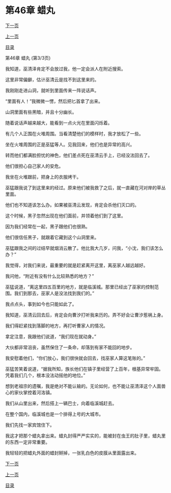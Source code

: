 <h1>第46章   蜡丸</h1>
            <div><p><a href="./0138_%E7%AC%AC47%E7%AB%A0_%E6%B2%B3%E5%9B%BE.md">下一页</a></p><p><a href="./0136_%E7%AC%AC46%E7%AB%A0_%E8%9C%A1%E4%B8%B8.md">上一页</a></p><p><a href="../">目录</a></p></div>
            <div><p>第46章   蜡丸 (第3/3页)</p><p>我知道，巫清泽肯定不会放过我，他一定会派人在附近搜索。</p><p>这里非常偏僻，估计巫清云是找不到这里来的。</p><p>我刚刚走进山洞，就听到里面传来一阵说话声。</p><p>“里面有人！”我微微一愣，然后把匕首拿了出来。</p><p>山洞里面有些黑暗，并且十分幽长。</p><p>随着说话声越来越大，能看到一点火光在里面闪烁着。</p><p>有几个人正围在火堆周围。当看清楚他们的模样时，我才放松了一些。</p><p>坐在火堆周围的正是巫猛等人。见我回来，他们也是异常的高兴。</p><p>转而他们都满脸担忧的神色，他们差点死在巫清云手上，已经没法回去了。</p><p>他们很担心自己家人的安危。</p><p>我坐在火堆跟前，把身上的衣服烤干。</p><p>巫猛跟我说了到这里来的经过。原来他们被我救了之后，就一直藏在河对岸的草丛里面。</p><p>他们也不知道该怎么办。如果被巫清云发现，肯定会杀他们灭口的。</p><p>这个时候，黑子忽然出现在他们面前，并领着他们到了这里。</p><p>因为我们经常在一起，黑子跟他们也很熟。</p><p>他们很信任黑子，就跟着它藏到这个山洞里来。</p><p>巫猛跟我之间的过结早就烟消云散了。他比我大几岁，问我，“小沈，我们该怎么办？”</p><p>我觉得，对我们来说，最重要的就是赶紧离开这里，离巫家人越远越好。</p><p>我问他，“附近有没有什么比较熟悉的地方？”</p><p>巫猛说道，“离这里四五百里的地方，就是临溪城。那里已经出了巫家的控制范围。我们到那去，巫家人是没法找到我们的。”</p><p>我点点头，事到如今也只能如此了。</p><p>我知道，巫清云回去后，肯定会向曹汐打听我来历的。弄不好会让曹汐惹祸上身。</p><p>我们得赶紧找到落脚的地方，再打听曹家人的情况。</p><p>拿定注意，我跟他们说道，“我们现在就动身。”</p><p>大伙都非常沮丧，虽然保住了一条命，却落到有家不能回的地步。</p><p>我安慰着他们，“你们放心，我们很快就会回去，找巫家人算这笔账的。”</p><p>巫猛苦笑着说道，“据我所知，族长他们在镇子里经营了上百年，根基异常牢固。凭着我们几个，根本没法动摇他的地位。”</p><p>想到老祖宗的遗嘱，我是绝对不能认输的。无论如何，也不能让巫清泽这个人面兽心的家伙掌控着河洛镇。</p><p>我们从山里出来，然后搭上一辆巴士，向着临溪城赶去。</p><p>在整个国内，临溪城也是一个排得上号的大城市。</p><p>我们先找一家宾馆住下。</p><p>我这才把那个蜡丸拿出来。蜡丸封得严严实实的，能被封在虫王的肚子里，蜡丸里的东西一定非常重要。</p><p>我轻轻的把蜡丸外面的蜡封掰掉，一张乳白色的皮膜从里面露出来。</p></div>
            <div><p><a href="./0138_%E7%AC%AC47%E7%AB%A0_%E6%B2%B3%E5%9B%BE.md">下一页</a></p><p><a href="./0136_%E7%AC%AC46%E7%AB%A0_%E8%9C%A1%E4%B8%B8.md">上一页</a></p><p><a href="../">目录</a></p></div>